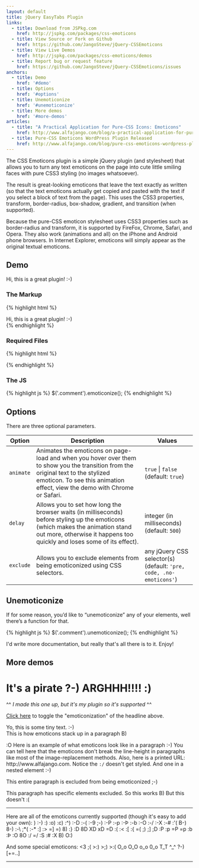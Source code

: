 ```yaml
---
layout: default
title: jQuery EasyTabs Plugin
links:
  - title: Download from JSPkg.com
    href: http://jspkg.com/packages/css-emoticons
  - title: View Source or Fork on Github
    href: https://github.com/JangoSteve/jQuery-CSSEmoticons
  - title: View Live Demos
    href: http://jspkg.com/packages/css-emoticons/demos
  - title: Report bug or request feature
    href: https://github.com/JangoSteve/jQuery-CSSEmoticons/issues
anchors:
  - title: Demo
    href: '#demo'
  - title: Options
    href: '#options'
  - title: Unemoticonize
    href: '#unemoticonize'
  - title: More demos
    href: '#more-demos'
articles:
  - title: "A Practical Application for Pure-CSS Icons: Emoticons"
    href: http://www.alfajango.com/blog/a-practical-application-for-pure-css-icons-emoticons
  - title: Pure-CSS Emoticons WordPress Plugin Released
    href: http://www.alfajango.com/blog/pure-css-emoticons-wordpress-plugin-released/
---
```


The CSS Emoticons plugin is a simple jQuery plugin (and stylesheet) that allows you to turn any text emoticons on the page into cute little smiling faces with pure CSS3 styling (no images whatsoever).

The result is great-looking emoticons that leave the text exactly as written (so that the text emoticons actually get copied and pasted with the text if you select a block of text from the page). This uses the CSS3 properties, transform, border-radius, box-shadow, gradient, and transition (when supported).

Because the pure-CSS emoticon stylesheet uses CSS3 properties such as border-radius and transform, it is supported by FireFox, Chrome, Safari, and Opera. They also work (animations and all) on the iPhone and Android phone browsers. In Internet Explorer, emoticons will simply appear as the original textual emoticons.

<span id="demo"></span>

## Demo

<div class="comment">
  Hi, this is a great plugin! :-)
</div>

<script type="text/javascript">
  $('.comment').emoticonize();
</script>

### The Markup

{% highlight html %}
<div class="comment">
  Hi, this is a great plugin! :-)
</div>
{% endhighlight %}

### Required Files

{% highlight html %}
<link href="stylesheets/jquery.cssemoticons.css" media="screen" rel="stylesheet" type="text/css" />
<script src="javascripts/jquery.js" type="text/javascript"></script>
<script src="javascripts/jquery.cssemoticons.js" type="text/javascript"></script>
{% endhighlight %}

### The JS

{% highlight js %}
$('.comment').emoticonize();
{% endhighlight %}

<span id="options"></span>

## Options

There are three optional parameters.

<table>
  <thead>
  <tr>
  <th>Option</th>
  <th>Description</th>
  <th>Values</th>
  </tr>
  </thead>
  <tbody>
  <tr>
  <td><code>animate</code></td>
  <td>Animates the emoticons on page-load and when you hover over them to show you the transition from the original text to the stylized emoticon. To see this animation effect, view the demo with Chrome or Safari.</td>
  <td><code>true</code> | <code>false</code><br />(default: <code>true</code>)</td>
  </tr>
  <tr>
  <td><code>delay</code></td>
  <td>Allows you to set how long the browser waits (in milliseconds) before styling up the emoticons (which makes the animation stand out more, otherwise it happens too quickly and loses some of its effect).</td>
  <td>integer (in milliseconds)<br />(default: <code>500</code>)</td>
  </tr>
  <tr>
  <td><code>exclude</code></td>
  <td>Allows you to exclude elements from being emoticonized using CSS selectors.</td>
  <td>any jQuery CSS selector(s)<br />(default: <code>'pre, code, .no-emoticons'</code>)</td>
  </tr>
</table>

<span id="unemoticonize"></span>

## Unemoticonize

If for some reason, you’d like to “unemoticonize” any of your elements, well there’s a function for that.

{% highlight js %}
$('.comment').unemoticonize();
{% endhighlight %}

I'd write more documentation, but really that's all there is to it. Enjoy!

<span id="more-demos"></span>

## More demos

<h1 class="text" id="large">
 It's a pirate ?-) ARGHHH!!!! :)
</h1>
<p>^^ <i>I made this one up, but it's my plugin so it's supported</i> ^^</p>
<p><a href="#" id="toggle-headline">Click here</a> to toggle the "emoticonization" of the headline above.</p>
<p class="text" id="small">
 Yo, this is some tiny text. :-)<br />
 This is how emoticons stack up in a paragraph B)
</p>
<p class="text wrapped" id="regular">:O
 Here is an example of what emoticons look like in a paragraph :-) You can tell here that the emoticons don't break the line-height in paragraphs like most of the image-replacement methods.
 Also, here is a printed URL: http://www.alfajango.com. Notice the <code>:/</code> doesn't get styled. And one in a nested element
 <span>:-)</span>
</p>
<p class="text no-emoticons">
 This entire paragraph is excluded from being emoticonized ;-)
</p>
<p class="text">
 This paragraph has specific elements excluded. So this works B) <span class="no-emoticons">But this doesn't :(</span>
</p>
<hr />
<p class="text" id="regular">
 Here are all of the emoticons currently supported (though it's easy to add your own):
)
 :-) :) :o) :c) :^) :-D :-( :-9 ;-) :-P :-p :-Þ :-b :-O :-/ :-X :-# :'( B-) 8-) :-\ ;*( :-*
  :] :&gt; =] =) 8) :} :D 8D XD xD =D :( :&lt; :[ :{ =( ;) ;] ;D :P :p =P =p :b :Þ :O 8O :/ =/ :S :# :X B) O:)
</p>
<p class="text" id="regular">
 And some special emoticons: &lt;3 ;( &gt;:) &gt;;) &gt;:( O_o O_O o_o 0_o T_T ^_^ ?-) [+=..]
</p>
<hr />

<script type="text/javascript">
$('.text').emoticonize({
  //delay: 800,
  //animate: false,
  //exclude: 'pre, code, .no-emoticons'
});
$('#toggle-headline').toggle(
  function(){
    $('#large').unemoticonize({
      //delay: 800,
      //animate: false
    })
  },
  function(){
    $('#large').emoticonize({
      //delay: 800,
      //animate: false
    })
  }
);
</script>
